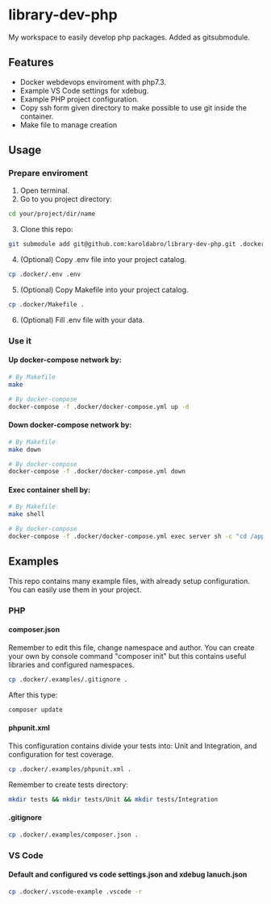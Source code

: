 # library-dev-php
My workspace to easily develop php packages. Added as gitsubmodule.

## Features
- Docker webdevops enviroment with php7.3.
- Example VS Code settings for xdebug.
- Example PHP project configuration.
- Copy ssh form given directory to make possible to use git inside the container.
- Make file to manage creation
## Usage
### Prepare enviroment
1. Open terminal.
2. Go to you project directory:  
```bash
cd your/project/dir/name
```
3. Clone this repo: 
```bash
git submodule add git@github.com:karoldabro/library-dev-php.git .docker
```
4. (Optional) Copy .env file into your project catalog.
```bash
cp .docker/.env .env
```
5. (Optional) Copy Makefile into your project catalog.
```bash
cp .docker/Makefile .
```
6. (Optional) Fill .env file with your data.
### Use it
#### Up docker-compose network by:
```bash
# By Makefile
make

# By docker-compose
docker-compose -f .docker/docker-compose.yml up -d
```
#### Down docker-compose network by:
```bash
# By Makefile
make down

# By docker-compose
docker-compose -f .docker/docker-compose.yml down
```
#### Exec container shell by:
```bash
# By Makefile
make shell

# By docker-compose
docker-compose -f .docker/docker-compose.yml exec server sh -c "cd /app && /bin/zsh"
```
## Examples
This repo contains many example files, with already setup configuration. You can easily use them in your project.
### PHP
#### composer.json
Remember to edit this file, change namespace and author. You can create your own by console command "composer init" but this contains useful libraries and configured namespaces.
```bash
cp .docker/.examples/.gitignore .
```
After this type:
```bash
composer update
```
#### phpunit.xml
This configuration contains divide your tests into: Unit and Integration, and configuration for test coverage.
```bash
cp .docker/.examples/phpunit.xml .
```
Remember to create tests directory:
```bash
mkdir tests && mkdir tests/Unit && mkdir tests/Integration
```
#### .gitignore
```bash
cp .docker/.examples/composer.json .
```

### VS Code
#### Default and configured vs code settings.json and xdebug lanuch.json
```bash
cp .docker/.vscode-example .vscode -r
```